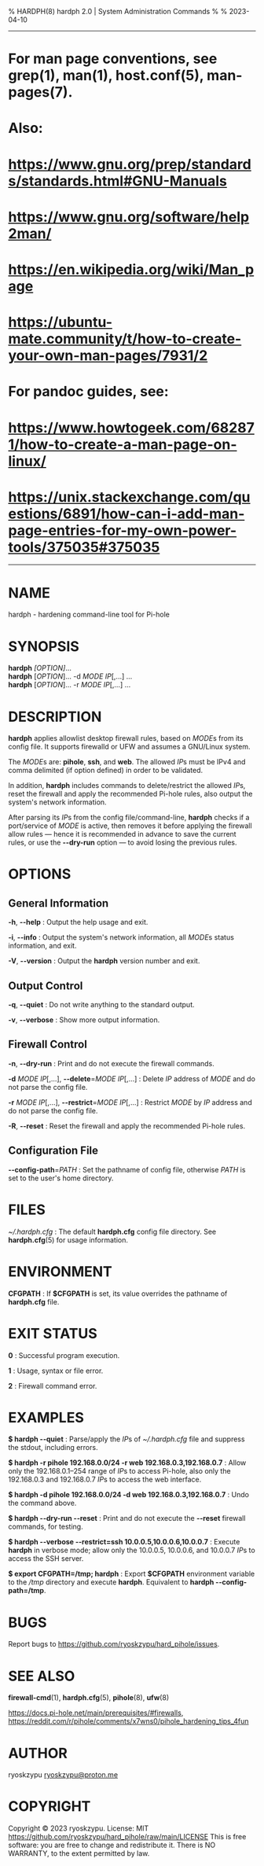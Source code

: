 % HARDPH(8) hardph 2.0 | System Administration Commands
%
% 2023-04-10

---
# For man page conventions, see grep(1), man(1), host.conf(5), man-pages(7).
#
# Also:
#   https://www.gnu.org/prep/standards/standards.html#GNU-Manuals
#   https://www.gnu.org/software/help2man/
#   https://en.wikipedia.org/wiki/Man_page
#   https://ubuntu-mate.community/t/how-to-create-your-own-man-pages/7931/2
#
# For pandoc guides, see:
#   https://www.howtogeek.com/682871/how-to-create-a-man-page-on-linux/
#   https://unix.stackexchange.com/questions/6891/how-can-i-add-man-page-entries-for-my-own-power-tools/375035#375035
---

# NAME
hardph - hardening command-line tool for Pi-hole

# SYNOPSIS
**hardph** *[OPTION]*... \
**hardph** [*OPTION*]... -d *MODE* *IP*[,...] ... \
**hardph** [*OPTION*]... -r *MODE* *IP*[,...] ...

# DESCRIPTION
**hardph** applies allowlist desktop firewall rules, based on *MODE*s from its
config file. It supports firewalld or UFW and assumes a GNU/Linux system.

The *MODE*s are: **pihole**, **ssh**, and **web**. The allowed *IP*s must be IPv4
and comma delimited (if option defined) in order to be validated.

In addition, **hardph** includes commands to delete/restrict the allowed *IP*s,
reset the firewall and apply the recommended Pi-hole rules, also output the system's
network information.

After parsing its *IP*s from the config file/command-line, **hardph** checks if a
port/service of *MODE* is active, then removes it before applying the firewall
allow rules — hence it is recommended in advance to save the current rules, or use
the **--dry-run** option — to avoid losing the previous rules.

# OPTIONS
## General Information
**-h**, **--help**
: Output the help usage and exit.

**-i**, **--info**
: Output the system's network information, all *MODE*s status information, and exit.

**-V**, **--version**
: Output the **hardph** version number and exit.

## Output Control
**-q**, **--quiet**
: Do not write anything to the standard output.

**-v**, **--verbose**
: Show more output information.

## Firewall Control
**-n**, **--dry-run**
: Print and do not execute the firewall commands.

**-d** *MODE* *IP*[,...], **--delete**=*MODE* *IP*[,...]
: Delete *IP* address of *MODE* and do not parse the config file.

**-r** *MODE* *IP*[,...], **--restrict**=*MODE* *IP*[,...]
: Restrict *MODE* by *IP* address and do not parse the config file.

**-R**, **--reset**
: Reset the firewall and apply the recommended Pi-hole rules.

## Configuration File
**--config-path**=*PATH*
: Set the pathname of config file, otherwise *PATH* is set to the user's home directory.

# FILES
*~/.hardph.cfg*
: The default **hardph.cfg** config file directory. See **hardph.cfg**(5) for usage
information.

# ENVIRONMENT
**CFGPATH**
: If **$CFGPATH** is set, its value overrides the pathname of **hardph.cfg** file.

# EXIT STATUS
**0**
: Successful program execution.

**1**
: Usage, syntax or file error.

**2**
: Firewall command error.

# EXAMPLES
**$ hardph --quiet**
: Parse/apply the *IP*s of *~/.hardph.cfg* file and suppress the stdout, including
errors.

**$ hardph -r pihole 192.168.0.0/24 -r web 192.168.0.3,192.168.0.7**
: Allow only the 192.168.0.1–254 range of *IP*s to access Pi-hole, also only the
192.168.0.3 and 192.168.0.7 *IP*s to access the web interface.

**$ hardph -d pihole 192.168.0.0/24 -d web 192.168.0.3,192.168.0.7**
: Undo the command above.

**$ hardph --dry-run --reset**
: Print and do not execute the **--reset** firewall commands, for testing.

**$ hardph --verbose --restrict=ssh 10.0.0.5,10.0.0.6,10.0.0.7**
: Execute **hardph** in verbose mode; allow only the 10.0.0.5, 10.0.0.6, and 10.0.0.7 *IP*s to access the SSH server.

**$ export CFGPATH=/tmp; hardph**
: Export **$CFGPATH** environment variable to the */tmp* directory and execute **hardph**.
Equivalent to **hardph --config-path=/tmp**.

# BUGS
Report bugs to <https://github.com/ryoskzypu/hard_pihole/issues>.

# SEE ALSO
**firewall-cmd**(1), **hardph.cfg**(5), **pihole**(8), **ufw**(8)

<https://docs.pi-hole.net/main/prerequisites/#firewalls>, <https://reddit.com/r/pihole/comments/x7wns0/pihole_hardening_tips_4fun>

# AUTHOR
ryoskzypu <ryoskzypu@proton.me>

# COPYRIGHT
Copyright © 2023 ryoskzypu. License: MIT <https://github.com/ryoskzypu/hard_pihole/raw/main/LICENSE>
This is free software: you are free to change and redistribute it. There is NO WARRANTY, to the extent permitted by law.

